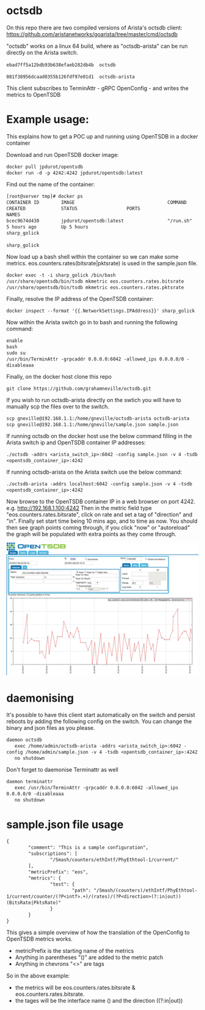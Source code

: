 # octsdb

On this repo there are two compiled versions of Arista's octsdb client: https://github.com/aristanetworks/goarista/tree/master/cmd/octsdb

"octsdb" works on a linux 64 build, where as "octsdb-arista" can be run directly on the Arista switch.

`ebad7ff5a12bdb93b638efaeb282db4b  octsdb`

`081f38956dcaad0355b126fdf97e01d1  octsdb-arista`

This client subscribes to TerminAttr - gRPC OpenConfig - and writes the metrics to OpenTSDB

# Example usage:

This explains how to get a POC up and running using OpenTSDB in a docker container

Download and run OpenTSDB docker image:

```
docker pull jpdurot/opentsdb
docker run -d -p 4242:4242 jpdurot/opentsdb:latest
```

Find out the name of the container:

```
[root@server tmp]# docker ps
CONTAINER ID        IMAGE                                  COMMAND                  CREATED             STATUS                  PORTS                                                           NAMES
bcec9674d430        jpdurot/opentsdb:latest                "/run.sh"                5 hours ago         Up 5 hours                                                                              sharp_golick
                                                            sharp_golick
```

Now load up a bash shell within the container so we can make some metrics. eos.counters.rates(bitsrate|pktsrate) is used in the sample.json file. 

```
docker exec -t -i sharp_golick /bin/bash
/usr/share/opentsdb/bin/tsdb mkmetric eos.counters.rates.bitsrate
/usr/share/opentsdb/bin/tsdb mkmetric eos.counters.rates.pktsrate
```

Finally, resolve the IP address of the OpenTSDB container:

```
docker inspect --format '{{.NetworkSettings.IPAddress}}' sharp_golick
```

Now within the Arista switch go in to bash and running the following command:

```
enable
bash
sudo su
/usr/bin/TerminAttr -grpcaddr 0.0.0.0:6042 -allowed_ips 0.0.0.0/0 -disableaaa
```

Finally, on the docker host clone this repo

```
git clone https://github.com/grahamneville/octsdb.git
```

If you wish to run octsdb-arista directly on the swtich you will have to manually scp the files over to the switch.

```
scp gneville@192.168.1.1:/home/gneville/octsdb-arista octsdb-arista
scp gneville@192.168.1.1:/home/gneville/sample.json sample.json
```


If running octsdb on the docker host use the below command filling in the Arista switch ip and OpenTSDB container IP addresses:

```
./octsdb -addrs <arista_switch_ip>:6042 -config sample.json -v 4 -tsdb <opentsdb_container_ip>:4242
```

If running octsdb-arista on the Arista switch use the below command:

```
./octsdb-arista -addrs localhost:6042 -config sample.json -v 4 -tsdb <opentsdb_container_ip>:4242
```


Now browse to the OpenTSDB container IP in a web browser on port 4242. e.g. http://192.168.1.100:4242
Then in the metric field type "eos.counters.rates.bitsrate", click on rate and set a tag of "direction" and "in".
Finally set start time being 10 mins ago, and to time as now. 
You should then see graph points coming through, if you click "now" or "autoreload" the graph will be populated with extra points as they come through.

![jpg](tsdbexample.JPG)



# daemonising

It's possible to have this client start automatically on the switch and persist reboots by adding the following config on the switch.
You can change the binary and json files as you please.

```
daemon octsdb
   exec /home/admin/octsdb-arista -addrs <arista_switch_ip>:6042 -config /home/admin/sample.json -v 4 -tsdb <opentsdb_container_ip>:4242
   no shutdown
```

Don't forget to daemonise Terminattr as well

```
daemon terminattr
   exec /usr/bin/TerminAttr -grpcaddr 0.0.0.0:6042 -allowed_ips 0.0.0.0/0 -disableaaa
   no shutdown
```


# sample.json file usage

```
{
        "comment": "This is a sample configuration",
        "subscriptions": [
                "/Smash/counters/ethIntf/PhyEthtool-1/current/"
        ],
        "metricPrefix": "eos",
        "metrics": {
                "test": {
                        "path": "/Smash/(counters)/ethIntf/PhyEthtool-1/current/counter/(?P<intf>.+)/(rates)/(?P<direction>(?:in|out))(BitsRate|PktsRate)"
                }
        }
}
```

This gives a simple overview of how the translation of the OpenConfig to OpenTSDB metrics works.

 - metricPrefix is the starting name of the metrics
 - Anything in parentheses "()" are added to the metric patch
 - Anything in chevrons "<>" are tags

So in the above example:
 - the metrics will be eos.counters.rates.bitsrate & eos.counters.rates.bitsrate.
 - the tages will be the interface name (<intf>) and the direction (<direction>(?:in|out))
